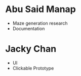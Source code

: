 # Abu Said Manap
* Maze generation research
* Documentation
# Jacky Chan
* UI
* Clickable Prototype
